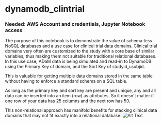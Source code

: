 # dynamodb_clintrial

### Needed: AWS Account and credentials, Jupyter Notebook access

The purpose of this notebook is to demonstrate the value of schema-less NoSQL databases and a use case for clinical trial data domains. 
Clinical trial domains very often are customized to the study with a core base of similar variables, thus making them not suitable for traditional relational databases. 
In this use case, ADaM data is being simulated and read-in to DynamoDB using the Primary Key of domain, and the Sort Key of studyid_usubjid. 

This is valuable for getting multiple data domains stored in the same table without having to enforce a standard schema on a SQL table.

As long as the primary key and sort key are present and unique, any and all data can be inserted into an item (row) as attributes. So it doesn't matter if one row of your data has 25 columns and the next row has 50. 

This non-relational approach has manifold benefits for stacking clinical data domains that may not fit exactly into a relational database. 
![Alt Text](https://i.imgur.com/KSAYqOg.gif)

